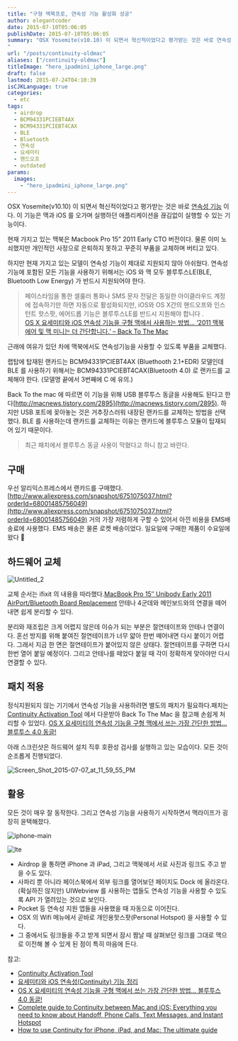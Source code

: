 ```yaml
---
title: "구형 맥북프로, 연속성 기능 활성화 성공"
author: elegantcoder
date: 2015-07-10T05:06:05
publishDate: 2015-07-10T05:06:05
summary: "OSX Yosemite(v10.10) 이 되면서 혁신적이었다고 평가받는 것은 바로 연속성 기능 이다. 이 기능은 맥과 iOS 를 오가며 실행하던 애플리케이션을 끊김없이 실행할 수 있는 기능이다. 현재 가지고 있는 맥북은 Macbook Pro 15” 2011 Early CTO 버전이다. 물론 이미 노쇠했지만 개인적인 사정으로 은퇴하지 못하고 꾸준히 부품을 교체하며 버티고 있다. 하지만 현재 가지고 있는 모델이 연속성 기능이 제대로 [&hellip;]
"
url: "/posts/continuity-oldmac"
aliases: ["/continuity-oldmac"]
titleImage: "hero_ipadmini_iphone_large.png"
draft: false
lastmod: 2015-07-24T04:10:39
isCJKLanguage: true
categories:
  - etc
tags:
  - airdrop
  - BCM94331PCIEBT4AX
  - BCM94331PCIEBT4CAX
  - BLE
  - Bluetooth
  - 연속성
  - 요세미티
  - 핸드오프
  - outdated
params:
  images:
    - "hero_ipadmini_iphone_large.png"
---
```

OSX Yosemite(v10.10) 이 되면서 혁신적이었다고 평가받는 것은 바로 [연속성 기능](https://www.apple.com/kr/osx/continuity/) 이다. 이 기능은 맥과 iOS 를 오가며 실행하던 애플리케이션을 끊김없이 실행할 수 있는 기능이다.

현재 가지고 있는 맥북은 Macbook Pro 15” 2011 Early CTO 버전이다. 물론 이미 노쇠했지만 개인적인 사정으로 은퇴하지 못하고 꾸준히 부품을 교체하며 버티고 있다.

하지만 현재 가지고 있는 모델이 연속성 기능이 제대로 지원되지 않아 아쉬웠다. 연속성기능에 포함된 모든 기능을 사용하기 위해서는 iOS 와 맥 모두 블루투스LE(BLE, Bluetooth Low Energy) 가 반드시 지원되어야 한다.

> 페이스타임을 통한 셀룰러 통화나 SMS 문자 전달은 동일한 아이클라우드 계정에 접속하기만 하면 자동으로 활성화되지만, iOS와 OS X간의 핸드오프와 인스턴트 핫스팟, 에어드롭 기능은 블루투스LE를 반드시 지원해야 합니다 .  
> [OS X 요세미티와 iOS 연속성 기능을 구형 맥에서 사용하는 방법… ‘2011 맥북 에어 및 맥 미니는 더 간단합니다.’ – Back To The Mac](http://macnews.tistory.com/2702)

근래에 여유가 있던 차에 맥북에서도 연속성기능을 사용할 수 있도록 부품을 교체했다.

랩탑에 탑재된 랜카드는 BCM94331PCIEBT4AX (Bluethooth 2.1+EDR) 모델인데 BLE 를 사용하기 위해서는 BCM94331PCIEBT4CAX(Bluetooth 4.0) 로 랜카드를 교체해야 한다. (모델명 끝에서 3번째에 C 에 유의.)

Back To the mac 에 따르면 이 기능을 위해 USB 블루투스 동글을 사용해도 된다고 한다[http://macnews.tistory.com/2895](http://macnews.tistory.com/2895). 하지만 USB 포트에 꽂아놓는 것은 거추장스러워 내장된 랜카드를 교체하는 방법을 선택했다. BLE 를 사용하는데 랜카드를 교체하는 이유는 랜카드에 블루투스 모듈이 탑재되어 있기 때문이다.

> 최근 패치에서 블루투스 동글 사용이 막혔다고 하니 참고 바란다.

구매
--

우선 알리익스프레스에서 랜카드를 구매했다. [http://www.aliexpress.com/snapshot/6751075037.html?orderId=68001485756049](http://www.aliexpress.com/snapshot/6751075037.html?orderId=68001485756049) 거의 가장 저렴하게 구할 수 있어서 아낀 비용을 EMS배송료에 사용했다. EMS 배송은 물론 로켓 배송이었다. 일요일에 구매한 제품이 수요일에 왔다 🙂

하드웨어 교체
-------

![Untitled_2](Untitled_2.jpg)

교체 순서는 ifixit 의 내용을 따라했다.[MacBook Pro 15″ Unibody Early 2011 AirPort/Bluetooth Board Replacement](https://www.ifixit.com/Guide/MacBook+Pro+15-Inch+Unibody+Early+2011+AirPort-Bluetooth+Board+Replacement/5886) 안테나 4군데와 메인보드와의 연결을 떼어내면 쉽게 분리할 수 있다.

분리와 재조립은 크게 어렵지 않은데 이슈가 되는 부분은 절연테이프와 안테나 연결이다. 혼선 방지를 위해 붙여진 절연테이프가 너무 얇아 한번 떼어내면 다시 붙이기 어렵다. 그래서 지금 한 면은 절연테이프가 붙어있지 않은 상태다. 절연테이프를 구하면 다시 한번 열어 붙일 예정이다. 그리고 안테나를 떼었다 붙일 때 각이 정확하게 맞아야만 다시 연결할 수 있다.

패치 적용
-----

정식지원되지 않는 기기에서 연속성 기능을 사용하려면 별도의 패치가 필요하다.패치는 [Continuity Activation Tool](http://dokterdok.github.io/Continuity-Activation-Tool/) 에서 다운받아 Back To The Mac 을 참고해 손쉽게 처리할 수 있었다. [OS X 요세미티의 연속성 기능을 구형 맥에서 쓰는 가장 간단한 방법… 블루투스 4.0 동글!](http://macnews.tistory.com/2895)

아래 스크린샷은 하드웨어 설치 직후 호환성 검사를 실행하고 있는 모습이다. 모든 것이 순조롭게 진행되었다.

![Screen_Shot_2015-07-07_at_11_59_55_PM](Screen_Shot_2015-07-07_at_11_59_55_PM-1024x412.png)

활용
--

모든 것이 매우 잘 동작한다. 그리고 연속성 기능을 사용하기 시작하면서 맥라이프가 굉장히 윤택해졌다.

![iphone-main](iphone-main.png)

![lte](lte.png)

-   Airdrop 을 통하면 iPhone 과 iPad, 그리고 맥북에서 서로 사진과 링크도 주고 받을 수도 있다.
-   사파리 뿐 아니라 페이스북에서 외부 링크를 열어보던 페이지도 Dock 에 올라온다. (확실하진 않지만) UIWebview 를 사용하는 앱들도 연속성 기능을 사용할 수 있도록 API 가 열려있는 것으로 보인다.
-   Pocket 등 연속성 지원 앱들을 사용했을 때 자동으로 이어진다.
-   OSX 의 Wifi 메뉴에서 곧바로 개인용핫스팟(Personal Hotspot) 을 사용할 수 있다.
-   그 중에서도 링크들을 주고 받게 되면서 잠시 짬날 때 살펴보던 링크를 그대로 맥으로 이전해 볼 수 있게 된 점이 특히 마음에 든다.

참고:

-   [Continuity Activation Tool](http://dokterdok.github.io/Continuity-Activation-Tool/)
-   [요세미티와 iOS 연속성(Continuity) 기능 정리](http://bugbear5.tumblr.com/post/100737580446/ios-continuity)
-   [OS X 요세미티의 연속성 기능을 구형 맥에서 쓰는 가장 간단한 방법… 블루투스 4.0 동글!](http://macnews.tistory.com/2895)
-   [Complete guide to Continuity between Mac and iOS: Everything you need to know about Handoff, Phone Calls, Text Messages, and Instant Hotspot](http://www.macworld.co.uk/feature/mac/continuity-in-ios-8-os-x-yosemite-handoff-phone-call-text-airdrop-3524705/)
-   [How to use Continuity for iPhone, iPad, and Mac: The ultimate guide](http://www.imore.com/how-use-continuity-iphone-ipad-and-mac-ultimate-guide)

